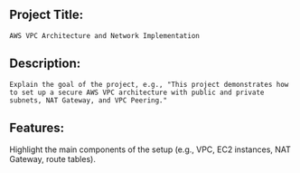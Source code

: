 Project Title:
--------------
    AWS VPC Architecture and Network Implementation

Description: 
-------------
    Explain the goal of the project, e.g., "This project demonstrates how to set up a secure AWS VPC architecture with public and private subnets, NAT Gateway, and VPC Peering."

Features:
---------
Highlight the main components of the setup (e.g., VPC, EC2 instances, NAT Gateway, route tables).
